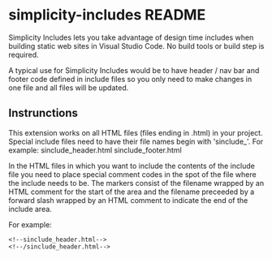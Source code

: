 # simplicity-includes README

Simplicity Includes lets you take advantage of design time includes when building static web sites in Visual Studio Code. No build tools or build step is required.

A typical use for Simplicity Includes would be to have header / nav bar and footer code defined in include files so you only need to make changes in one file and all files will be updated.

## Instrunctions

This extension works on all HTML files (files ending in .html) in your project. Special include files need to have their file names begin with 'sinclude_'. For example:
sinclude_header.html
sinclude_footer.html

In the HTML files in which you want to include the contents of the include file you need to place special comment codes in the spot of the file where the include needs to be. The markers consist of the filename wrapped by an HTML comment for the start of the area and the filename preceeded by a forward slash wrapped by an HTML comment to indicate the end of the include area.

For example:
```
<!--sinclude_header.html-->
<!--/sinclude_header.html-->
```